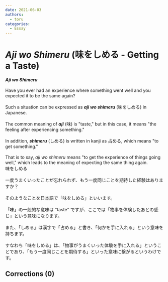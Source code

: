 ```yaml
---
date: 2021-06-03
authors:
  - toru
categories:
  - Essay
---
```


<h1 id="subject_show"><strong><em>Aji wo Shimeru</strong></em> (味をしめる - Getting a Taste)</h1>
<div class="date" hidden>Jun 3, 2021 22:49</div>
<div id="post"><div id="body_show_ori">
<strong><em>Aji wo Shimeru</strong></em><br/><br/>Have you ever had an experience where something went well and you expected it to be the same again?<br/><br/>Such a situation can be expressed as <strong><em>aji wo shimeru</em></strong> (味をしめる) in Japanese.<br/><br/>The common meaning of <strong><em>aji</em></strong> (味) is "taste," but in this case, it means "the feeling after experiencing something."<br/><br/>In addition, <strong><em>shimeru</em></strong> (しめる) is written in kanji as 占める, which means "to get something."<br/><br/>That is to say, <em>aji wo shimeru</em> means "to get the experience of things going well," which leads to the meaning of expecting the same thing again.
</div></div>

<!-- more -->

<div id="post_ja"><div id="body_show_mo">
味をしめる<br/><br/>一度うまくいったことが忘れられず、もう一度同じことを期待した経験はありますか？<br/><br/>そのようなことを日本語で「味をしめる」といいます。<br/><br/>「味」の一般的な意味は "taste" ですが、ここでは「物事を体験したあとの感じ」という意味になります。<br/><br/>また、「しめる」は漢字で「占める」と書き、「何かを手に入れる」という意味を持ちます。<br/><br/>すなわち「味をしめる」は、「物事がうまくいった体験を手に入れる」ということであり、「もう一度同じことを期待する」といった意味に繋がるというわけです。
</div></div>

## Corrections (0)
